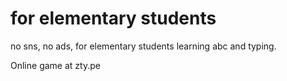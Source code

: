 # for elementary students

no sns, no ads, for elementary students learning abc and typing.

Online game at zty.pe
